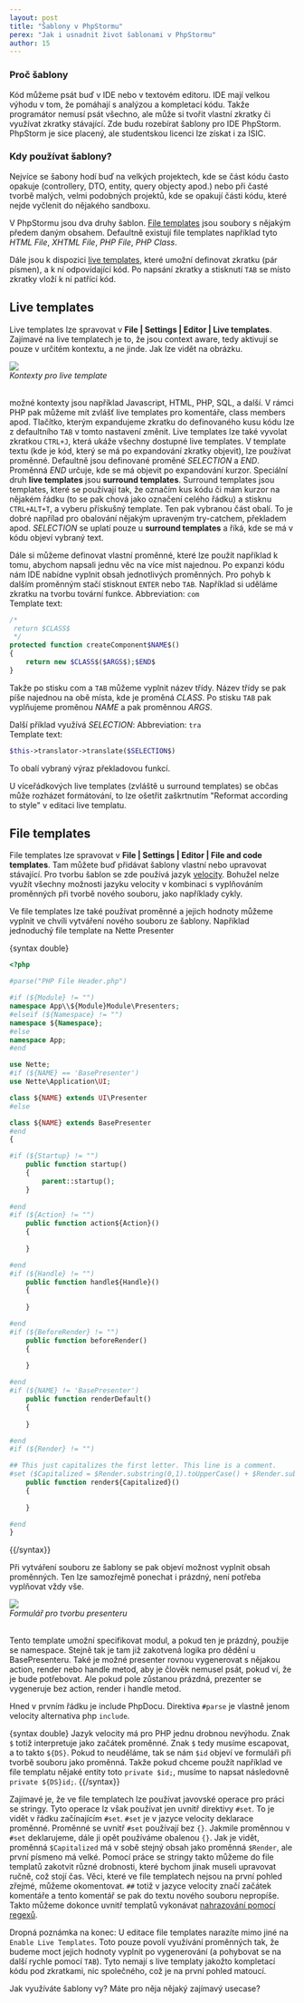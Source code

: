 ```yaml
---
layout: post
title: "Šablony v PhpStormu"
perex: "Jak i usnadnit život šablonami v PhpStormu"
author: 15
---
```


### Proč šablony

Kód můžeme psát buď v IDE nebo v textovém editoru. IDE mají velkou výhodu v tom, že pomáhají s analýzou a kompletací kódu.
Takže programátor nemusí psát všechno, ale může si tvořit vlastní zkratky či využívat zkratky stávající. 
Zde budu rozebírat šablony pro IDE PhpStorm. PhpStorm je sice placený, ale studentskou licenci lze získat i za ISIC.

### Kdy používat šablony? 
Nejvíce se šabony hodí buď na velkých projektech, kde se část kódu často opakuje (controllery, DTO, entity, query objecty apod.) 
 nebo při časté tvorbě malých, velmi podobných projektů, kde se opakují části kódu, které nejde vyčlenit do nějakého sandboxu.

V PhpStormu jsou dva druhy šablon. [File templates](https://www.jetbrains.com/help/phpstorm/2016.3/file-and-code-templates.html)
 jsou soubory s nějakým předem daným obsahem. 
Defaultně existují file templates například tyto *HTML File*, *XHTML File*, *PHP File*, *PHP Class*.

Dále jsou k dispozici [live templates](https://www.jetbrains.com/help/phpstorm/2016.3/live-templates-2.html), 
které umožní definovat zkratku (pár písmen), a k ní odpovídající kód.
Po napsání zkratky a stisknutí `TAB` se místo zkratky vloží k ní patřící kód. 

## Live templates

Live templates lze spravovat v **File | Settings | Editor | Live templates**. Zajímavé na live templatech je to, 
že jsou context aware, tedy aktivují se pouze v určitém kontextu, a ne jinde. Jak lze vidět na obrázku.

<div class="text-center">
    <img src="/assets/images/posts/2017/phpstorm/contexts.png">
    <br>
    <em>
        Kontexty pro live template
    </em>
</div>

<br>

možné kontexty jsou například Javascript, HTML, PHP, SQL, a další. V rámci PHP pak můžeme mít zvlášť live templates pro 
komentáře, class members apod.
Tlačítko, kterým expandujeme zkratku do definovaného kusu kódu lze z defaultního `TAB` v tomto nastavení změnit.
Live templates lze také vyvolat zkratkou `CTRL+J`, která ukáže všechny dostupné live templates.
V template textu (kde je kód, který se má po expandování zkratky objevit), lze používat proměnné.
Defaultně jsou definované proměné $SELECTION$ a $END$. 
Proměnná $END$ určuje, kde se má objevit po expandování kurzor. 
Speciální druh **live templates** jsou **surround templates**.
Surround templates jsou templates, které se používají tak, že označím kus kódu či mám kurzor na nějakém řádku 
(to se pak chová jako označení celého řádku) a stisknu `CTRL+ALT+T`, a vyberu přískušný template. Ten pak vybranou část obalí.
To je dobré napřílad pro obalování nějakým upraveným try-catchem, překladem apod. 
$SELECTION$ se uplatí pouze u **surround templates** a říká, kde se má v kódu objeví vybraný text.

Dále si můžeme definovat vlastní proměnné, které lze použít například k tomu, abychom napsali jednu věc na více míst 
najednou. Po expanzi kódu nám IDE nabídne vyplnit obsah jednotlivých proměnných. 
Pro pohyb k dalším proměnným stačí stisknout `ENTER` nebo `TAB`.
Například si uděláme zkratku na tvorbu tovární funkce.
Abbreviation: `com`  
Template text:
```php
/*
 return $CLASS$
 */
protected function createComponent$NAME$()
{
	return new $CLASS$($ARGS$);$END$
}
```
Takže po stisku com a `TAB` můžeme vyplnit název třídy. Název třídy se pak píše najednou na obě místa, kde je proměná $CLASS$. 
Po stisku `TAB` pak vyplňujeme proměnou $NAME$ a pak proměnnou $ARGS$.

Další příklad využívá $SELECTION$:
Abbreviation: `tra`  
Template text:
```php
$this->translator->translate($SELECTION$)
```
To obalí vybraný výraz překladovou funkcí.

U víceřádkových live templates (zvláště u surround templates) se občas může rozházet formátování, 
to lze ošetřit zaškrtnutím "Reformat according to style" v editaci live templatu.


## File templates

File templates lze spravovat v **File | Settings | Editor | File and code templates**. Tam můžete buď přidávat 
šablony vlastní nebo upravovat stávající. Pro tvorbu šablon se zde používá jazyk [velocity](http://velocity.apache.org/).
Bohužel nelze využít všechny možnosti jazyku velocity v kombinaci s vyplňováním proměnných při tvorbě nového souboru, 
jako napříklady cykly.

Ve file templates lze také používat proměnné a jejich hodnoty můžeme vyplnit ve chvíli vytváření nového souboru ze šablony.
Například jednoduchý file template na Nette Presenter

{syntax double}

```php
<?php

#parse("PHP File Header.php")

#if (${Module} != "")
namespace App\\${Module}Module\Presenters;
#elseif (${Namespace} != "")
namespace ${Namespace};
#else
namespace App;
#end

use Nette;
#if (${NAME} == 'BasePresenter')
use Nette\Application\UI;

class ${NAME} extends UI\Presenter
#else

class ${NAME} extends BasePresenter
#end
{

#if (${Startup} != "")
	public function startup()
	{
		parent::startup();
	}
	
#end
#if (${Action} != "")
	public function action${Action}()
	{
		
	}

#end
#if (${Handle} != "")
	public function handle${Handle}()
	{
		
	}

#end
#if (${BeforeRender} != "")
	public function beforeRender()
	{
		
	}

#end
#if (${NAME} != 'BasePresenter')
	public function renderDefault()
	{
		
	}

#end
#if (${Render} != "")

## This just capitalizes the first letter. This line is a comment.
#set ($Capitalized = $Render.substring(0,1).toUpperCase() + $Render.substring(1))
	public function render${Capitalized}()
	{
		
	}

#end
}


```

{{/syntax}}

Při vytváření souboru ze šablony se pak objeví možnost vyplnit obsah proměnných.
Ten lze samozřejmě ponechat i prázdný, není potřeba vyplňovat vždy vše.

<div class="text-center">
    <img src="/assets/images/posts/2017/phpstorm/presenter.png">
    <br>
    <em>
        Formulář pro tvorbu presenteru
    </em>
</div>

<br>

Tento template umožní specifikovat modul, a pokud ten je prázdný, použije se namespace. 
Stejně tak je tam již zakotvená logika pro dědění u BasePresenteru.
Také je možné presenter rovnou vygenerovat s nějakou action, render nebo handle metod, aby je člověk nemusel psát, 
pokud ví, že je bude potřebovat. 
Ale pokud pole zůstanou prázdná, prezenter se vygeneruje bez action, render i handle metod.

Hned v prvním řádku je include PhpDocu. 
Direktiva `#parse` je vlastně jenom velocity alternativa php `include`. 


{syntax double}
Jazyk velocity má pro PHP jednu drobnou nevýhodu. Znak `$` totiž interpretuje jako začátek proměnné. Znak `$` tedy musíme 
escapovat, a to takto `${DS}`. Pokud to neuděláme, tak se nám `$id` objeví ve formuláři při tvorbě souboru jako proměnná.
Takže pokud chceme použít například ve file templatu nějaké entity toto `private $id;`, musíme to napsat následovně 
`private ${DS}id;`.
{{/syntax}}

Zajímavé je, že ve file templatech lze používat javovské operace pro práci se stringy.
Tyto operace lz však používat jen uvnitř direktivy `#set`.
To je vidět v řádku začínajícím `#set`. `#set` je v jazyce velocity deklarace proměnné. Proměnné se uvnitř `#set` používají 
 bez `{}`. Jakmile proměnnou v `#set` deklarujeme, dále ji opět používáme obalenou `{}`.
  Jak je vidět, proměnná `$Capitalized` má v sobě stejný obsah jako proměnná `$Render`, ale první písmeno má velké.
 Pomocí práce se stringy takto můžeme do file templatů zakotvit různé drobnosti, které bychom jinak museli upravovat ručně, 
 což stojí čas.
 Věci, které ve file templatech nejsou na první pohled zřejmé, můžeme okomentovat. 
 `##` totiž v jazyce velocity značí začátek komentáře a tento komentář se pak do textu nového souboru nepropíše.
Takto můžeme dokonce uvnitř templatů vykonávat [nahrazování pomocí regexů](https://intellij-support.jetbrains.com/hc/en-us/community/posts/206816669-How-to-use-Live-Templates-functions-in-File-Templates-). 

Dropná poznámka na konec: 
U editace file templates narazíte mimo jiné na `Enable Live Templates`. Toto pouze povolí využívání proměnných tak, 
že budeme moct jejich hodnoty vyplnit po vygenerování (a pohybovat se na další rychle pomocí `TAB`). 
Tyto nemají s live templaty jakožto kompletací kódu pod zkratkami, nic společného, což je na první pohled matoucí.

Jak využíváte šablony vy? Máte pro něja nějaký zajímavý usecase?

